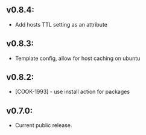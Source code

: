 ## v0.8.4:

* Add hosts TTL setting as an attribute

## v0.8.3:

* Template config, allow for host caching on ubuntu

## v0.8.2:

* [COOK-1993] - use install action for packages

## v0.7.0:

* Current public release.
